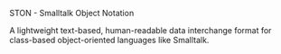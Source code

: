 STON - Smalltalk Object Notation

A lightweight text-based, human-readable data interchange format 
for class-based object-oriented languages like Smalltalk.
